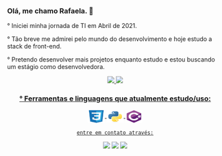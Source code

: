 ### Olá, me chamo Rafaela. 👋

° Iniciei minha jornada de TI em Abril de 2021.

° Tão breve me admirei pelo mundo do desenvolvimento e hoje estudo a stack de front-end.

° Pretendo desenvolver mais projetos enquanto estudo e estou buscando um estágio como desenvolvedora.

<div>
<div align="center">
  <a href="https://github.com/PaixaoR">
  <img height="180em" src="https://github-readme-stats.vercel.app/api?username=PaixaoR&show_icons=true&theme=dark&include_all_commits=true&count_private=true"/>
  <img height="180em" src="https://github-readme-stats.vercel.app/api/top-langs/?username=PaixaoR&layout=compact&langs_count=7&theme=dark"/>


### ° Ferramentas e linguagens que atualmente estudo/uso:
    
   <img align="center" alt="Rafa-CSS" height="30" width="40" src="https://raw.githubusercontent.com/devicons/devicon/master/icons/css3/css3-original.svg">
  <img align="center" alt="Rafa-Python" height="30" width="40" src="https://raw.githubusercontent.com/devicons/devicon/master/icons/python/python-original.svg">
  <img align="center" alt="Rafa-Csharp" height="30" width="40" src="https://raw.githubusercontent.com/devicons/devicon/master/icons/csharp/csharp-original.svg">
    
    
    
    entre em contato através:
  <a href="https://www.instagram.com/invites/contact/?i=pm5eu4qjgugm&utm_content=i6gda77" target="_blank"><img src="https://img.shields.io/badge/-Instagram-%23E4405F?style=for-the-badge&logo=instagram&logoColor=white" target="_blank"></a>
  <a href = "mailto:faelaferreira4@gmail.com"><img src="https://img.shields.io/badge/-Gmail-%23333?style=for-the-badge&logo=gmail&logoColor=white" target="_blank"></a>
  <a href="https://www.linkedin.com/in/rafaela-ferreira-" target="_blank"><img src="https://img.shields.io/badge/-LinkedIn-%230077B5?style=for-the-badge&logo=linkedin&logoColor=white" target="_blank"></a> 
